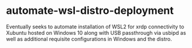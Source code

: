 # automate-wsl-distro-deployment
Eventually seeks to automate installation of WSL2 for xrdp connectivity to Xubuntu hosted on Windows 10 along with USB passthrough via usbipd as well as additional requisite configurations in Windows and the distro.
